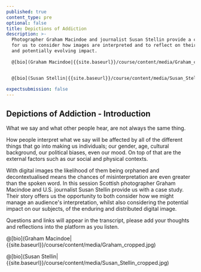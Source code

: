```yaml
---
published: true
content_type: pre
optional: false
title: Depictions of Addiction
description: >-
  Photographer Graham Macindoe and journalist Susan Stellin provide a case-study
  for us to consider how images are interpreted and to reflect on their enduring
  and potentially evolving impact. 
  
  @[bio](Graham Macindoe|{{site.baseurl}}/course/content/media/Graham_cropped.jpg|Graham Macindoe is a New York based photographer and an adjunct professor at Parsons The New School. His work has been widely published in the UK and the   US.|https://www.instagram.com/grahammacindoe)


  @[bio](Susan Stellin|{{site.baseurl}}/course/content/media/Susan_Stellin_cropped.jpg|Susan Stellin is a freelance reporter, co-author of the memoir Chancers, and adjunct professor in the Journalism + Design department at The New School in New York  City.|https://www.google.com)
  
expectsubmission: false
---
```

## Depictions of Addiction - Introduction

What we say and what other people hear, are not always the same thing. 

How people interpret what we say will be affected by all of the different things that go into making us individuals; our gender, age, cultural background, our political biases, even our mood. On top of that are the external factors such as our social and physical contexts. 

With digital images the likelihood of them being orphaned and decontextualised means the chances of misinterpretation are even greater than the spoken word. In this session Scottish photographer Graham Macindoe and U.S. journalist Susan Stellin provide us with a case study. Their story offers us the opportunity to both consider how we might manage an audience's interpretation, whilst also considering the potential impact on our subjects, of the enduring and distributed digital image.

Questions and links will appear in the transcript, please add your thoughts and reflections into the platform as you listen.

@[bio](Graham Macindoe|{{site.baseurl}}/course/content/media/Graham_cropped.jpg)

@[bio](Susan Stellin|{{site.baseurl}}/course/content/media/Susan_Stellin_cropped.jpg)
